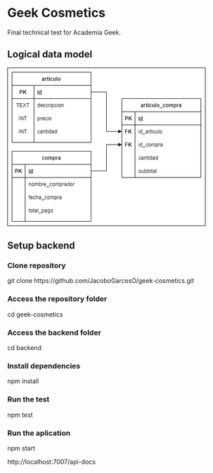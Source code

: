 # Geek Cosmetics

Final technical test for Academia Geek.


## Logical data model

<img src="./docs/MODELO LOGICO.png" alt="My cool logo"/>

## Setup backend

### Clone repository

<p> git clone https://github.com/JacoboGarcesO/geek-cosmetics.git</p>

### Access the repository folder

<p> cd geek-cosmetics</p>

### Access the backend folder

<p> cd backend</p>

### Install dependencies

<p> npm install</p>

### Run the test

<p> npm test</p>

### Run the aplication

<p> npm start</p>

<p> http://localhost:7007/api-docs</p>




